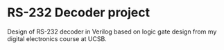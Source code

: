 # RS-232 Decoder project
Design of RS-232 decoder in Verilog based on logic gate design from my digital electronics course at UCSB.
